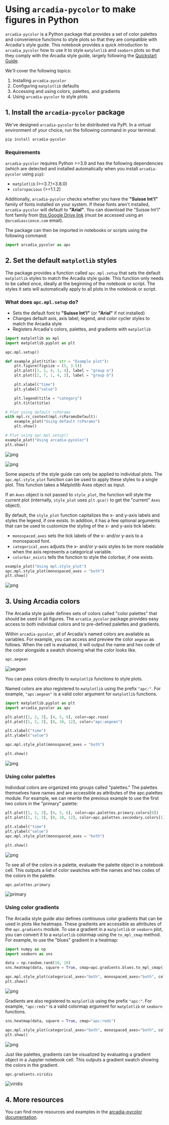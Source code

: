 # Using `arcadia-pycolor` to make figures in Python

`arcadia-pycolor` is a Python package that provides a set of color palettes and convenience functions to style plots so that they are compatible with Arcadia's style guide. This notebook provides a quick introduction to `arcadia_pycolor` how to use it to style `matplotlib` and `seaborn` plots so that they comply with the Arcadia style guide, largely following the [Quickstart Guide](https://github.com/Arcadia-Science/arcadia-pycolor/blob/main/docs/quickstart.md).

We'll cover the following topics:

1. Installing `arcadia-pycolor`
2. Configuring `matplotlib` defaults
3. Accessing and using colors, palettes, and gradients
4. Using `arcadia-pycolor` to style plots


## 1. Install the `arcadia-pycolor` package

We've designed `arcadia-pycolor` to be distributed via PyPI. In a virtual environment of your choice, run the following command in your terminal:

```bash
pip install arcadia-pycolor
```

### Requirements
`arcadia-pycolor` requires Python >=3.9 and has the following dependencies (which are detected and installed automatically when you install `arcadia-pycolor` using `pip`):
- `matplotlib` (>=3.7,!=3.8.0)
- `colorspacious` (>=1.1.2)

Additionally, `arcadia-pycolor` checks whether you have the **"Suisse Int'l"** family of fonts installed on your system. If these fonts aren't installed, `arcadia-pycolor` will default to **"Arial"**. You can download the "Suisse Int'l" font family from [this Google Drive link](https://drive.google.com/drive/folders/1xMLKDiaFVVg81xdS03uqsggjzkYyMrqJ?usp=drive_link) (must be accessed using an `@arcadiascience.com` email).

The package can then be imported in notebooks or scripts using the following command:


```python
import arcadia_pycolor as apc
```

## 2. Set the default `matplotlib` styles

The package provides a function called `apc.mpl.setup` that sets the default `matplotlib` styles to match the Arcadia style guide. This function only needs to be called once, ideally at the beginning of the notebook or script. The styles it sets will automatically apply to all plots in the notebook or script.

### What does `apc.mpl.setup` do?
- Sets the default font to **"Suisse Int'l"** (or **"Arial"** if not installed)
- Changes default axis, axis label, legend, and color cycler styles to match the Arcadia style
- Registers Arcadia's colors, palettes, and gradients with `matplotlib`


```python
import matplotlib as mpl
import matplotlib.pyplot as plt

apc.mpl.setup()

def example_plot(title: str = "Example plot"):
    plt.figure(figsize = (5, 3.5))
    plt.plot([3, 1, 4, 1, 4], label = "group a")
    plt.plot([2, 7, 1, 4, 2], label = "group b")

    plt.xlabel("time")
    plt.ylabel("value")

    plt.legend(title = "category")
    plt.title(title)

# Plot using default rcParams
with mpl.rc_context(mpl.rcParamsDefault):
    example_plot("Using default rcParams")
    plt.show()

# Plot using apc.mpl.setup()
example_plot("Using arcadia-pycolor")
plt.show()
```


    
![png](lesson_files/lesson_3_0.png)
    



    
![png](lesson_files/lesson_3_1.png)
    


Some aspects of the style guide can only be applied to individual plots. The `apc.mpl.style_plot` function can be used to apply these styles to a single plot. This function takes a Matplotlib Axes object as input.

If an `Axes` object is not passed to `style_plot`, the function will style the current plot (internally, `style_plot` uses `plt.gca()` to get the "current" `Axes` object).

By default, the `style_plot` function capitalizes the x- and y-axis labels and styles the legend, if one exists. In addition, it has a few optional arguments that can be used to customize the styling of the x- and y-axis tick labels:

- `monospaced_axes` sets the tick labels of the x- and/or y-axis to a monospaced font.
- `categorical_axes` adjusts the x- and/or y-axis styles to be more readable when the axis represents a categorical variable.
- `colorbar_exists` tells the function to style the colorbar, if one exists.


```python
example_plot("Using mpl.style_plot")
apc.mpl.style_plot(monospaced_axes = "both")
plt.show()
```


    
![png](lesson_files/lesson_5_0.png)
    


## 3. Using Arcadia colors

The Arcadia style guide defines sets of colors called "color palettes" that should be used in all figures. The `arcadia_pycolor` package provides easy access to both individual colors and to pre-defined palettes and gradients.

Within `arcadia-pycolor`, all of Arcadia's named colors are available as variables. For example, you can access and preview the color `aegean` as follows. When the cell is evaluated, it will output the name and hex code of the color alongside a swatch showing what the color looks like.


```python
apc.aegean
```

![aegean](lesson_files/aegean.png)


You can pass colors directly to `matplotlib` functions to style plots. 

Named colors are also registered to `matplotlib` using the prefix `"apc:"`. For example, `"apc:aegean"` is a valid color argument for `matplotlib` functions.


```python
import matplotlib.pyplot as plt
import arcadia_pycolor as apc

plt.plot([1, 2, 3], [4, 5, 6], color=apc.rose)
plt.plot([1, 2, 3], [8, 10, 12], color="apc:aegean")

plt.xlabel("time")
plt.ylabel("value")

apc.mpl.style_plot(monospaced_axes = "both")

plt.show()
```


    
![png](lesson_files/lesson_10_0.png)
    


### Using color palettes
Individual colors are organized into groups called "palettes." The palettes themselves have names and are accessible as attributes of the apc.palettes module. For example, we can rewrite the previous example to use the first two colors in the "primary" palette:


```python
plt.plot([1, 2, 3], [4, 5, 6], color=apc.palettes.primary.colors[0])
plt.plot([1, 2, 3], [8, 10, 12], color=apc.palettes.secondary.colors[1])

plt.xlabel("time")
plt.ylabel("value")
apc.mpl.style_plot(monospaced_axes = "both")

plt.show()
```


    
![png](lesson_files/lesson_12_0.png)
    


To see all of the colors in a palette, evaluate the palette object in a notebook cell. This outputs a list of color swatches with the names and hex codes of the colors in the palette.


```python
apc.palettes.primary
```
![primary](lesson_files/primary.png)


### Using color gradients
The Arcadia style guide also defines continuous color gradients that can be used in plots like heatmaps. These gradients are accessible as attributes of the `apc.gradients` module. To use a gradient in a `matplotlib` or `seaborn` plot, you can convert it to a `matplotlib` colormap using the `to_mpl_cmap` method. For example, to use the "blues" gradient in a heatmap:


```python
import numpy as np
import seaborn as sns

data = np.random.rand(10, 10)
sns.heatmap(data, square = True, cmap=apc.gradients.blues.to_mpl_cmap())

apc.mpl.style_plot(categorical_axes="both", monospaced_axes="both", colorbar_exists=True)
plt.show()
```


    
![png](lesson_files/lesson_16_0.png)
    


Gradients are also registered to `matplotlib` using the prefix `"apc:"`. For example, `"apc:reds"` is a valid colormap argument for `matplotlib` or `seaborn` functions.


```python
sns.heatmap(data, square = True, cmap="apc:reds")

apc.mpl.style_plot(categorical_axes="both", monospaced_axes="both", colorbar_exists=True)
plt.show()
```


    
![png](lesson_files/lesson_18_0.png)
    


Just like palettes, gradients can be visualized by evaluating a gradient object in a Jupyter notebook cell. This outputs a gradient swatch showing the colors in the gradient.


```python
apc.gradients.viridis
```
![viridis](lesson_files/viridis.png)


## 4. More resources

You can find more resources and examples in the [arcadia-pycolor documentation](https://github.com/Arcadia-Science/arcadia-pycolor/tree/main/docs).
